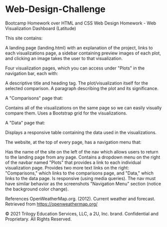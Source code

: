 # Web-Design-Challenge
Bootcamp Homework over HTML and CSS
Web Design Homework - Web Visualization Dashboard (Latitude)

This site contains:

A landing page (landing.html) with an explanation of the project, links to each visualizations page, a sidebar containing preview images of each plot, and clicking an image takes the user to that visualization.

Four visualization pages, which you can access under "Plots" in the navigation bar, each with:

A descriptive title and heading tag.
The plot/visualization itself for the selected comparison.
A paragraph describing the plot and its significance.


A "Comparisons" page that:

Contains all of the visualizations on the same page so we can easily visually compare them.
Uses a Bootstrap grid for the visualizations.

A "Data" page that:

Displays a responsive table containing the data used in the visualizations.


The website, at the top of every page, has a navigation menu that:

Has the name of the site on the left of the nav which allows users to return to the landing page from any page.
Contains a dropdown menu on the right of the navbar named "Plots" that provides a link to each individual visualization page.
Provides two more text links on the right: "Comparisons," which links to the comparisons page, and "Data," which links to the data page.
Is responsive (using media queries). The nav must have similar behavior as the screenshots "Navigation Menu" section (notice the background color change).


References
OpenWeatherMap.org. (2012). Сurrent weather and forecast. Retrieved from https://openweathermap.org/

© 2021 Trilogy Education Services, LLC, a 2U, Inc. brand. Confidential and Proprietary. All Rights Reserved.
